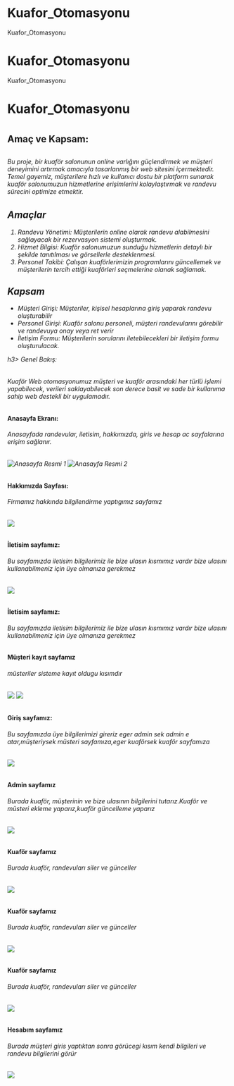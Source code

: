 # Kuafor_Otomasyonu
Kuafor_Otomasyonu
# Kuafor_Otomasyonu
Kuafor_Otomasyonu
<h1> Kuafor_Otomasyonu <h1>

<h2> Amaç ve Kapsam: <h2>

<h6> Bu proje, bir kuaför salonunun online varlığını güçlendirmek ve müşteri deneyimini artırmak amacıyla tasarlanmış bir web sitesini içermektedir. Temel gayemiz, müşterilere hızlı ve kullanıcı dostu bir platform sunarak kuaför salonumuzun hizmetlerine erişimlerini kolaylaştırmak ve randevu sürecini optimize etmektir. <h6>
    <section>
        <h2>Amaçlar</h2>
        <ol>
            <li>Randevu Yönetimi: Müşterilerin online olarak randevu alabilmesini sağlayacak bir rezervasyon sistemi oluşturmak.</li>
            <li>Hizmet Bilgisi: Kuaför salonumuzun sunduğu hizmetlerin detaylı bir şekilde tanıtılması ve görsellerle desteklenmesi.</li>
            <li>Personel Takibi: Çalışan kuaförlerimizin programlarını güncellemek ve müşterilerin tercih ettiği kuaförleri seçmelerine olanak sağlamak.</li>
        </ol>
    </section>
 <section>
        <h2>Kapsam</h2>
        <ul>
            <li>Müşteri Girişi: Müşteriler, kişisel hesaplarına giriş yaparak randevu oluşturabilir</li>
            <li>Personel Girişi: Kuaför salonu personeli, müşteri randevularını görebilir ve randevuya onay veya ret verir</li>
            <li>İletişim Formu: Müşterilerin sorularını iletebilecekleri bir iletişim formu oluşturulacak.</li>
        </ul>
    </section>
h3> Genel Bakış: <h3>

<h6> Kuaför Web otomasyonumuz müşteri ve kuaför arasındaki her türlü işlemi yapabilecek, verileri saklayabilecek son derece basit ve sade bir kullanıma sahip web destekli bir uygulamadır. <h6>  
  <h4> Anasayfa Ekranı: <h4>
<h6> Anasayfada randevular, iletisim, hakkımızda, giris ve hesap ac sayfalarına erişim sağlanır. <h6>

![Anasayfa Resmi 1](resim/anasayfa.png) ![Anasayfa Resmi 2](resim/anasayfa2.png)

<h4> Hakkımızda Sayfası: <h4>

<h6> Firmamız hakkında bilgilendirme yaptıgımız sayfamız <h6>
  
  ![](resim/hakkimizda.png)
<h4> İletisim sayfamız: <h4>

<h6> Bu sayfamızda iletisim bilgilerimiz ile bize ulasın kısmımız vardır bize ulasını kullanabilmeniz için üye olmanıza gerekmez<h6>
  
  ![](resim/iletisim.png)
<h4> İletisim sayfamız: <h4>

<h6> Bu sayfamızda iletisim bilgilerimiz ile bize ulasın kısmımız vardır bize ulasını kullanabilmeniz için üye olmanıza gerekmez<h6>
  <h4> Müşteri kayıt sayfamız <h4>

<h6> müsteriler sisteme kayıt oldugu kısımdır<h6>
  
  ![](resim/giris.png)
  ![](resim/iletisim.png)  
<h4> Giriş sayfamız: <h4>

<h6> Bu sayfamızda üye bilgilerimizi gireriz eger admin sek admin e atar,müşteriysek müsteri sayfamıza,eger kuaförsek kuaför sayfamıza<h6>
  
  ![](resim/giris.png)
  <h4> Admin sayfamız <h4>

<h6> Burada kuaför, müşterinin ve bize ulasının bilgilerini tutarız.Kuaför ve müsteri ekleme yaparız,kuaför güncelleme yaparız<h6>
  
  ![](resim/giris.png)
  <h4> Kuaför sayfamız <h4>

<h6> Burada kuaför, randevuları siler ve günceller<h6>
  
  ![](resim/giris.png)
  <h4> Kuaför sayfamız <h4>

<h6> Burada kuaför, randevuları siler ve günceller<h6>
  
  ![](resim/giris.png)
 <h4> Kuaför sayfamız <h4>

<h6> Burada kuaför, randevuları siler ve günceller<h6>
  
  ![](resim/giris.png)  
  <h4> Hesabım sayfamız <h4>

<h6> Burada müşteri giris yaptıktan sonra görücegi kısım kendi bilgileri ve randevu bilgilerini görür<h6>
  
  ![](resim/giris.png) 
  
